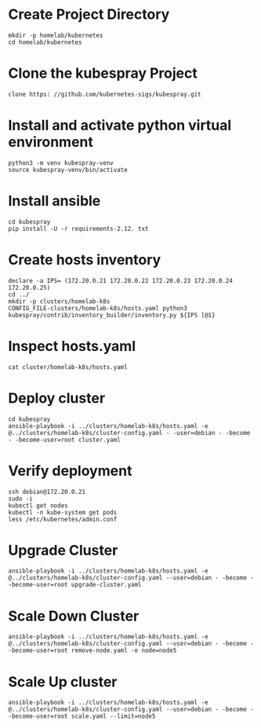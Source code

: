 # Create Project Directory
```
mkdir -p homelab/kubernetes
cd homelab/kubernetes
```


# Clone the kubespray Project
```
clone https: //github.com/kubernetes-sigs/kubespray.git
```


# Install and activate python virtual environment
```
python3 -m venv kubespray-venv
source kubespray-venv/bin/activate
```

# Install ansible 
```
cd kubespray
pip install -U -r requirements-2.12. txt
```

# Create hosts inventory
```
declare -a IPS= (172.20.0.21 172.20.0.22 172.20.0.23 172.20.0.24 172.20.0.25)
cd ../ 
mkdir -p clusters/homelab-k8s
CONFIG_FILE-clusters/homelab-k8s/hosts.yaml python3 kubespray/contrib/inventory_builder/inventory.py ${IPS [@1}
```

# Inspect hosts.yaml
```
cat cluster/homelab-k8s/hosts.yaml
```

# Deploy cluster
```
cd kubespray
ansible-playbook -i ../clusters/homelab-k8s/hosts.yaml -e @../clusters/homelab-k8s/cluster-config.yaml - -user=debian - -become - -become-user=root cluster.yaml
```

# Verify deployment
```
ssh debian@172.20.0.21
sudo -i 
kubectl get nodes
kubectl -n kube-system get pods
less /etc/kubernetes/admin.conf 
```

# Upgrade Cluster
```
ansible-playbook -i ../clusters/homelab-k8s/hosts.yaml -e @../clusters/homelab-k8s/cluster-config.yaml --user=debian - -become - -become-user=root upgrade-cluster.yaml
```

# Scale Down Cluster
```
ansible-playbook -i ../clusters/homelab-k8s/hosts.yaml -e @../clusters/homelab-k8s/cluster-config.yaml --user=debian - -become --become-user=root remove-node.yaml -e node=node5
```


# Scale Up cluster
```
ansible-playbook -i ../clusters/homelab-k8s/hosts.yaml -e @../clusters/homelab-k8s/cluster-config.yaml --user=debian - -become - -become-user=root scale.yaml --limit=node5
```
